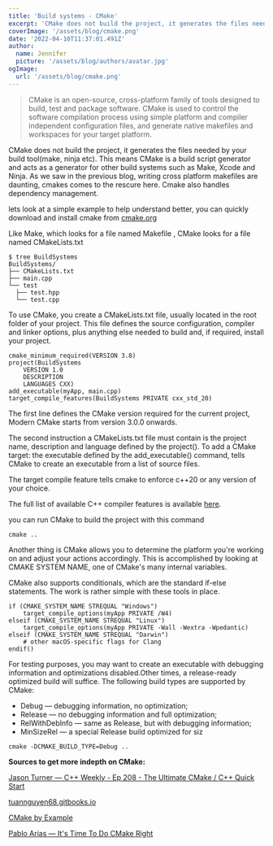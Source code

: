 ```yaml
---
title: 'Build systems - CMake'
excerpt: 'CMake does not build the project, it generates the files needed by your build tool(make, ninja etc). This means CMake is a build script generator and acts as a generator for other build systems'
coverImage: '/assets/blog/cmake.png'
date: '2022-04-10T11:37:01.491Z'
author:
  name: Jennifer
  picture: '/assets/blog/authors/avatar.jpg'
ogImage:
  url: '/assets/blog/cmake.png'
---
```


> CMake is an open-source, cross-platform family of tools designed to build, test and package software. CMake is used to control the software compilation process using simple platform and compiler independent configuration files, and generate native makefiles and workspaces for your target platform.


CMake does not build the project, it generates the files needed by your build tool(make, ninja etc). This means CMake is a build script generator and acts as a generator for other build systems such as Make, Xcode and Ninja. As we saw in the previous blog, writing cross platform makefiles are daunting, cmakes comes to the rescure here. Cmake also handles dependency management. 

lets look at a simple example to help understand better, you can quickly download and install cmake from [cmake.org](https://cmake.org/download/)

Like Make, which looks for a file named Makefile , CMake looks for a file named
CMakeLists.txt

```
$ tree BuildSystems
BuildSystems/
├── CMakeLists.txt
├── main.cpp
└── test
  ├── test.hpp
  └── test.cpp

```
To use CMake, you create a CMakeLists.txt file, usually located in the root folder of your project. This file defines the source configuration, compiler and linker options, plus anything else needed to build and, if required, install your project.
```
cmake_minimum_required(VERSION 3.8)
project(BuildSystems
    VERSION 1.0
    DESCRIPTION
    LANGUAGES CXX)
add_executable(myApp, main.cpp)
target_compile_features(BuildSystems PRIVATE cxx_std_20)
```

The first line defines the CMake version required for the current project, Modern CMake starts from version 3.0.0 onwards.

The second instruction a CMakeLists.txt file must contain is the project name, description and language defined by the project(). To add a CMake target: the executable defined by the add_executable() command, tells CMake to create an executable from a list of source files.

The target compile feature tells cmake to enforce c++20 or any version of your choice.

The full list of available C++ compiler features is available [here](https://cmake.org/cmake/help/latest/prop_gbl/CMAKE_CXX_KNOWN_FEATURES.html#prop_gbl:CMAKE_CXX_KNOWN_FEATURES).

you can run CMake to build the project with this command
```
cmake ..
```

Another thing is CMake allows you to determine the platform you're working on and adjust your actions accordingly. This is accomplished by looking at CMAKE SYSTEM NAME, one of CMake's many internal variables. 

CMake also supports conditionals, which are the standard if-else statements. The work is rather simple with these tools in place. 

```
if (CMAKE_SYSTEM_NAME STREQUAL "Windows")
    target_compile_options(myApp PRIVATE /W4)
elseif (CMAKE_SYSTEM_NAME STREQUAL "Linux")
    target_compile_options(myApp PRIVATE -Wall -Wextra -Wpedantic)
elseif (CMAKE_SYSTEM_NAME STREQUAL "Darwin")
    # other macOS-specific flags for Clang
endif()
```

For testing purposes, you may want to create an executable with debugging information and optimizations disabled.Other times, a release-ready optimized build will suffice. The following build types are supported by CMake: 
- Debug — debugging information, no optimization;
- Release — no debugging information and full optimization;
- RelWithDebInfo — same as Release, but with debugging information;
- MinSizeRel — a special Release build optimized for siz

```
cmake -DCMAKE_BUILD_TYPE=Debug ..
```

__Sources to get more indepth on CMake:__

[Jason Turner — C++ Weekly - Ep 208 - The Ultimate CMake / C++ Quick Start](https://www.youtube.com/watch?v=YbgH7yat-Jo)

[tuannguyen68.gitbooks.io](https://tuannguyen68.gitbooks.io/learning-cmake-a-beginner-s-guide/content/chap1/chap1.html)

[CMake by Example](https://mirkokiefer.com/cmake-by-example-f95eb47d45b1)

[Pablo Arias — It's Time To Do CMake Right](https://pabloariasal.github.io/2018/02/19/its-time-to-do-cmake-right/)



